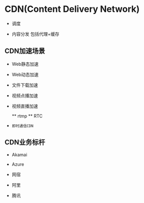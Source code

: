 # CDN(Content Delivery Network)

* 调度

* 内容分发
  包括代理+缓存

## CDN加速场景

* Web静态加速

* Web动态加速

* 文件下载加速

* 视频点播加速

* 视频直播加速

  ** rtmp
  ** RTC

* `即时通信CDN`


## CDN业务标杆

* Akamai

* Azure

* 网宿

* 阿里

* 腾讯
